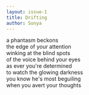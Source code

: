 ```yaml
---
layout: issue-1
title: Drifting
author: Sonya
---
```




a phantasm beckons<br/>
the edge of your attention<br/>
winking at the blind spots<br/>
of the voice behind your eyes<br/>
as ever you're determined<br/>
to watch the glowing darkness<br/>
you know he's most beguiling<br/>
when you avert your thoughts

